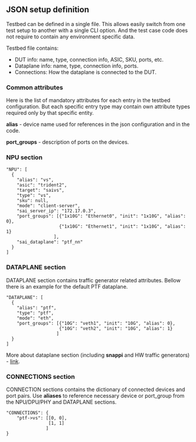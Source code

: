 ## JSON setup definition

Testbed can be defined in a single file. This allows easily switch from one test setup to another with a single CLI option.
And the test case code does not require to contain any environment specific data.

Testbed file contains:
- DUT info: name, type, connection info, ASIC, SKU, ports, etc.
- Dataplane info: name, type, connection info, ports.
- Connections: How the dataplane is connected to the DUT.

### Common attributes

Here is the list of mandatory attributes for each entry in the testbed configuration. But each specific entry type may contain own attribute types required only by that specific entity.

**alias** - device name used for references in the json configuration and in the code.

**port_groups** - description of ports on the devices.

### NPU section

```json5
"NPU": [
  {
    "alias": "vs",
    "asic": "trident2",
    "target": "saivs",
    "type": "vs",
    "sku": null,
    "mode": "client-server",
    "sai_server_ip": "172.17.0.3",
    "port_groups": [{"1x10G": "Ethernet0", "init": "1x10G", "alias": 0},
                    {"1x10G": "Ethernet1", "init": "1x10G", "alias": 1}
                  ],
    "sai_dataplane": "ptf_nn"
  }
]
```

### DATAPLANE section

DATAPLANE section contains traffic generator related attributes. Bellow there is an example for the default PTF dataplane.

```json5
"DATAPLANE": [
  {
    "alias": "ptf",
    "type": "ptf",
    "mode": "eth",
    "port_groups": [{"10G": "veth1", "init": "10G", "alias": 0},
                    {"10G": "veth2", "init": "10G", "alias": 1}
                   ]
  }
]
```

More about dataplane section (including **snappi** and HW traffic generators) - [link](./sai_dataplane.md).

### CONNECTIONS section

CONNECTION sections contains the dictionary of connected devices and port pairs. Use **aliases** to reference necessary device or port_group from the NPU/DPU/PHY and DATAPLANE sections.

```json5
"CONNECTIONS": {
    "ptf->vs": [[0, 0],
                [1, 1]
               ]
}
```
